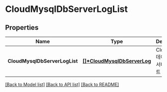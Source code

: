 # CloudMysqlDbServerLogList

## Properties
Name | Type | Description | Notes
------------ | ------------- | ------------- | -------------
**CloudMysqlDbServerLogList** | **[[]\*CloudMysqlDbServerLog](CloudMysqlDbServerLog.md)** | CloudMysql데이터베이스서버로그리스트 | [optional] [default to null]

[[Back to Model list]](../README.md#documentation-for-models) [[Back to API list]](../README.md#documentation-for-api-endpoints) [[Back to README]](../README.md)


